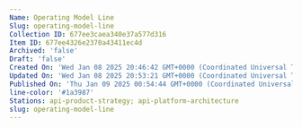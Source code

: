 ```yaml
---
Name: Operating Model Line
Slug: operating-model-line
Collection ID: 677ee3caea340e37a577d316
Item ID: 677ee4326e2370a43411ec4d
Archived: 'false'
Draft: 'false'
Created On: 'Wed Jan 08 2025 20:46:42 GMT+0000 (Coordinated Universal Time)'
Updated On: 'Wed Jan 08 2025 20:53:21 GMT+0000 (Coordinated Universal Time)'
Published On: 'Thu Jan 09 2025 00:54:44 GMT+0000 (Coordinated Universal Time)'
line-color: '#1a3987'
Stations: api-product-strategy; api-platform-architecture
slug: operating-model-line
---
```


